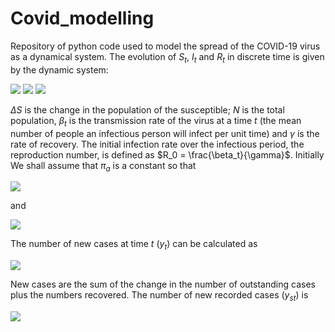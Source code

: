 # Covid_modelling
Repository of python code used to model the spread of the COVID-19 virus as a dynamical system. The evolution of $S_t$, $I_t$ and $R_t$ in discrete time is given by the dynamic system:

<img src="https://render.githubusercontent.com/render/math?math=\Delta S_t = - \beta_t I_{t-1}\frac{S_{t-1}}{N}">

<img src="https://render.githubusercontent.com/render/math?math=\Delta R_t = \gamma I_{t-1}">

<img src="https://render.githubusercontent.com/render/math?math=\Delta I_t = \beta_t  I_{t-1} \frac{S_{t-1}}{N} - \gamma I_{t-1},">

$\Delta S$ is the change in the population of the susceptible; $N$ is the total population, $\beta_t$ is the transmission rate of the virus at a time $t$ (the mean number of people an infectious person will infect per unit time) and $\gamma$ is the rate of recovery. The initial infection rate over the infectious period, the reproduction number, is defined as $R_0 = \frac{\beta_t}{\gamma}$. Initially We shall assume that $\pi_a$ is a constant so that

<img src="https://render.githubusercontent.com/render/math?math=I_{st} = (1 - \pi_a) I_t">

and

<img src="https://render.githubusercontent.com/render/math?math=I_{at} = \pi_a I_t.">

The number of new cases at time $t$ ($y_t$) can be calculated as 

<img src="https://render.githubusercontent.com/render/math?math=y_{t} = \Delta I_t + \gamma I_{t-1}.">

New cases are the sum of the change in the number of outstanding cases plus the numbers recovered. The number of new recorded cases ($y_{st}$) is

<img src="https://render.githubusercontent.com/render/math?math=y_{st} = (1 - \pi_a) (\Delta I_t + \gamma I_{t-1}) = (1 - \pi_a) \bigg(\beta_t I_{t-1} \frac{S_{t-1}}{N}\bigg).">
